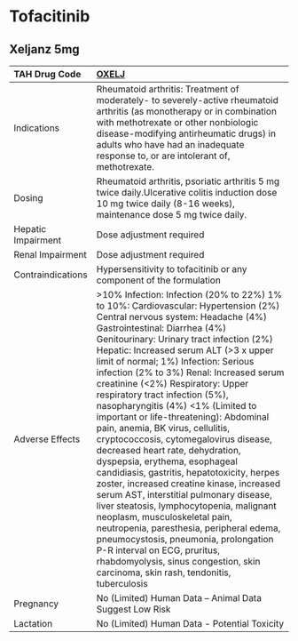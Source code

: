 # Tofacitinib

## Xeljanz 5mg

| TAH Drug Code      | [**OXELJ**](https://www.tahsda.org.tw/drugs/hissearch.php?drug_code=OXELJ)                                                                                                                                                                                                                                                                                                                                                                                                                                                                                                                                                                                                                                                                                                                                                                                                                                                                                                                                                                                          |
|:-------------------|:--------------------------------------------------------------------------------------------------------------------------------------------------------------------------------------------------------------------------------------------------------------------------------------------------------------------------------------------------------------------------------------------------------------------------------------------------------------------------------------------------------------------------------------------------------------------------------------------------------------------------------------------------------------------------------------------------------------------------------------------------------------------------------------------------------------------------------------------------------------------------------------------------------------------------------------------------------------------------------------------------------------------------------------------------------------------|
| Indications        | Rheumatoid arthritis: Treatment of moderately- to severely-active rheumatoid arthritis (as monotherapy or in combination with methotrexate or other nonbiologic disease-modifying antirheumatic drugs) in adults who have had an inadequate response to, or are intolerant of, methotrexate.                                                                                                                                                                                                                                                                                                                                                                                                                                                                                                                                                                                                                                                                                                                                                                        |
| Dosing             | Rheumatoid arthritis, psoriatic arthritis 5 mg twice daily.Ulcerative colitis induction dose 10 mg twice daily (8-16 weeks), maintenance dose 5 mg twice daily.                                                                                                                                                                                                                                                                                                                                                                                                                                                                                                                                                                                                                                                                                                                                                                                                                                                                                                     |
| Hepatic Impairment | Dose adjustment required                                                                                                                                                                                                                                                                                                                                                                                                                                                                                                                                                                                                                                                                                                                                                                                                                                                                                                                                                                                                                                            |
| Renal Impairment   | Dose adjustment required                                                                                                                                                                                                                                                                                                                                                                                                                                                                                                                                                                                                                                                                                                                                                                                                                                                                                                                                                                                                                                            |
| Contraindications  | Hypersensitivity to tofacitinib or any component of the formulation                                                                                                                                                                                                                                                                                                                                                                                                                                                                                                                                                                                                                                                                                                                                                                                                                                                                                                                                                                                                 |
| Adverse Effects    | >10% Infection: Infection (20% to 22%) 1% to 10%: Cardiovascular: Hypertension (2%) Central nervous system: Headache (4%) Gastrointestinal: Diarrhea (4%) Genitourinary: Urinary tract infection (2%) Hepatic: Increased serum ALT (>3 x upper limit of normal; 1%) Infection: Serious infection (2% to 3%) Renal: Increased serum creatinine (<2%) Respiratory: Upper respiratory tract infection (5%), nasopharyngitis (4%) <1% (Limited to important or life-threatening): Abdominal pain, anemia, BK virus, cellulitis, cryptococcosis, cytomegalovirus disease, decreased heart rate, dehydration, dyspepsia, erythema, esophageal candidiasis, gastritis, hepatotoxicity, herpes zoster, increased creatine kinase, increased serum AST, interstitial pulmonary disease, liver steatosis, lymphocytopenia, malignant neoplasm, musculoskeletal pain, neutropenia, paresthesia, peripheral edema, pneumocystosis, pneumonia, prolongation P-R interval on ECG, pruritus, rhabdomyolysis, sinus congestion, skin carcinoma, skin rash, tendonitis, tuberculosis |
| Pregnancy          | No (Limited) Human Data – Animal Data Suggest Low Risk                                                                                                                                                                                                                                                                                                                                                                                                                                                                                                                                                                                                                                                                                                                                                                                                                                                                                                                                                                                                              |
| Lactation          | No (Limited) Human Data - Potential Toxicity                                                                                                                                                                                                                                                                                                                                                                                                                                                                                                                                                                                                                                                                                                                                                                                                                                                                                                                                                                                                                        |

